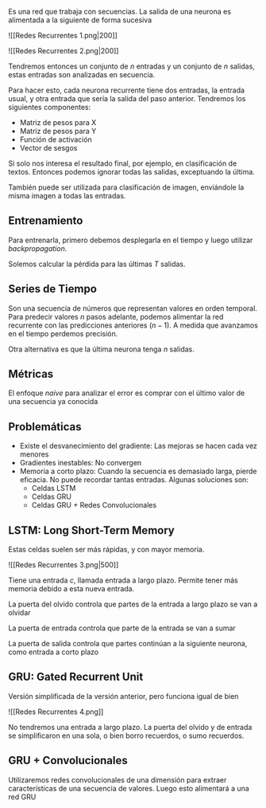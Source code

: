 Es una red que trabaja con secuencias. La salida de una neurona es alimentada a la siguiente de forma sucesiva

![[Redes Recurrentes 1.png|200]]

![[Redes Recurrentes 2.png|200]]

Tendremos entonces un conjunto de $n$ entradas y un conjunto de $n$ salidas, estas entradas son analizadas en secuencia.

Para hacer esto, cada neurona recurrente tiene dos entradas, la entrada usual, y otra entrada que sería la salida del paso anterior. Tendremos los siguientes componentes:

- Matriz de pesos para X
- Matriz de pesos para Y
- Función de activación
- Vector de sesgos

Si solo nos interesa el resultado final, por ejemplo, en clasificación de textos. Entonces podemos ignorar todas las salidas, exceptuando la última.

También puede ser utilizada para clasificación de imagen, enviándole la misma imagen a todas las entradas.

## Entrenamiento

Para entrenarla, primero debemos desplegarla en el tiempo y luego utilizar *backpropagation*.

Solemos calcular la pérdida para las últimas $T$ salidas.

## Series de Tiempo

Son una secuencia de números que representan valores en orden temporal. Para predecir valores $n$ pasos adelante, podemos alimentar la red recurrente con las predicciones anteriores ($n-1$). A medida que avanzamos en el tiempo perdemos precisión.

Otra alternativa es que la última neurona tenga $n$ salidas.

## Métricas

El enfoque *naive* para analizar el error es comprar con el último valor de una secuencia ya conocida

## Problemáticas

- Existe el desvanecimiento del gradiente: Las mejoras se hacen cada vez menores
- Gradientes inestables: No convergen
- Memoria a corto plazo: Cuando la secuencia es demasiado larga, pierde eficacia. No puede recordar tantas entradas. Algunas soluciones son:
	- Celdas LSTM
	- Celdas GRU
	- Celdas GRU + Redes Convolucionales

## LSTM: Long Short-Term Memory

Estas celdas suelen ser más rápidas, y con mayor memoria.

![[Redes Recurrentes 3.png|500]]

Tiene una entrada $c$, llamada entrada a largo plazo. Permite tener más memoria debido a esta nueva entrada.

La puerta del olvido controla que partes de la entrada a largo plazo se van a olvidar

La puerta de entrada controla que parte de la entrada se van a sumar

La puerta de salida controla que partes continúan a la siguiente neurona, como entrada a corto plazo

## GRU: Gated Recurrent Unit

Versión simplificada de la versión anterior, pero funciona igual de bien

![[Redes Recurrentes 4.png]]

No tendremos una entrada a largo plazo. La puerta del olvido y de entrada se simplificaron en una sola, o bien borro recuerdos, o sumo recuerdos.

## GRU + Convolucionales

Utilizaremos redes convolucionales de una dimensión para extraer características de una secuencia de valores. Luego esto alimentará a una red GRU
